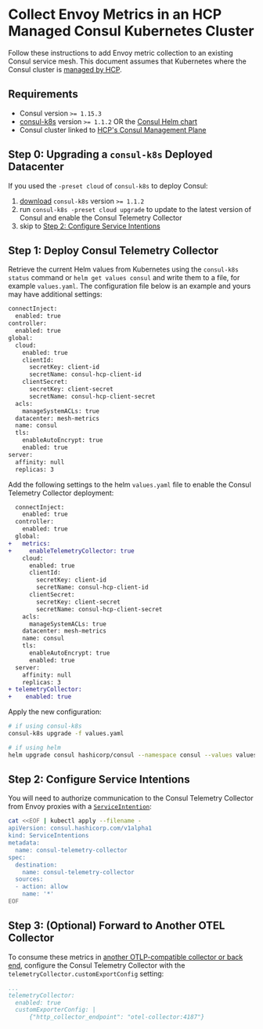 # Collect Envoy Metrics in an HCP Managed Consul Kubernetes Cluster

Follow these instructions to add Envoy metric collection to an existing Consul service mesh. This document assumes that Kubernetes where the Consul cluster is [managed by HCP](https://developer.hashicorp.com/hcp/docs/consul/usage/management-plane).

## Requirements

- Consul version `>= 1.15.3`
- [consul-k8s](https://developer.hashicorp.com/consul/docs/k8s/installation/install-cli#install-the-cli) version `>= 1.1.2` OR the [Consul Helm chart](https://developer.hashicorp.com/consul/docs/k8s/installation/install#install-consul-on-kubernetes-with-helm)
- Consul cluster linked to [HCP's Consul Management Plane](https://developer.hashicorp.com/hcp/docs/consul/usage/management-plane)

## Step 0: Upgrading a `consul-k8s` Deployed Datacenter

If you used the `-preset cloud` of `consul-k8s` to deploy Consul:
1. [download](https://developer.hashicorp.com/consul/docs/k8s/installation/install-cli#install-the-cli) `consul-k8s` version `>= 1.1.2`
1. run `consul-k8s -preset cloud upgrade` to update to the latest version of Consul and enable the Consul Telemetry Collector
1. skip to [Step 2: Configure Service Intentions](#step-2-configure-service-intentions)

## Step 1: Deploy Consul Telemetry Collector

Retrieve the current Helm values from Kubernetes using the `consul-k8s status` command or `helm get values consul` and write them to a file, for example `values.yaml`. The configuration file below is an example and yours may have additional settings:

```bash
connectInject:
  enabled: true
controller:
  enabled: true
global:
  cloud:
    enabled: true
    clientId:
      secretKey: client-id
      secretName: consul-hcp-client-id
    clientSecret:
      secretKey: client-secret
      secretName: consul-hcp-client-secret
  acls:
    manageSystemACLs: true
  datacenter: mesh-metrics
  name: consul
  tls:
    enableAutoEncrypt: true
    enabled: true
server:
  affinity: null
  replicas: 3
```

Add the following settings to the helm `values.yaml` file to enable the Consul Telemetry Collector deployment:

```diff
  connectInject:
    enabled: true
  controller:
    enabled: true
  global:
+   metrics:
+     enableTelemetryCollector: true
    cloud:
      enabled: true
      clientId:
        secretKey: client-id
        secretName: consul-hcp-client-id
      clientSecret:
        secretKey: client-secret
        secretName: consul-hcp-client-secret
    acls:
      manageSystemACLs: true
    datacenter: mesh-metrics
    name: consul
    tls:
      enableAutoEncrypt: true
      enabled: true
  server:
    affinity: null
    replicas: 3
+ telemetryCollector:
+    enabled: true
```

Apply the new configuration:

```bash
# if using consul-k8s
consul-k8s upgrade -f values.yaml

# if using helm
helm upgrade consul hashicorp/consul --namespace consul --values values.yaml
```

## Step 2: Configure Service Intentions

You will need to authorize communication to the Consul Telemetry Collector from Envoy proxies with a [`ServiceIntention`](https://developer.hashicorp.com/consul/docs/connect/config-entries/service-intentions):

```bash
cat <<EOF | kubectl apply --filename -
apiVersion: consul.hashicorp.com/v1alpha1
kind: ServiceIntentions
metadata:
  name: consul-telemetry-collector
spec:
  destination:
    name: consul-telemetry-collector
  sources:
  - action: allow
    name: '*'
EOF
```

## Step 3: (Optional) Forward to Another OTEL Collector

To consume these metrics in [another OTLP-compatible collector or back end](https://opentelemetry.io/docs/concepts/sdk-configuration/otlp-exporter-configuration/#otel_exporter_otlp_metrics_endpoint), configure the Consul Telemetry Collector with the `telemetryCollector.customExportConfig` setting:

```yaml
...
telemetryCollector:
  enabled: true
  customExporterConfig: |
      {"http_collector_endpoint": "otel-collector:4187"}
```
